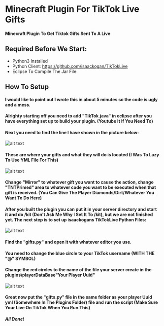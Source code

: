 # Minecraft Plugin For TikTok Live Gifts
#### Minecraft Plugin To Get Tiktok Gifts Sent To A Live

## Required Before We Start:
* Python3 Installed
* Python Client: https://github.com/isaackogan/TikTokLive
* Eclipse To Compile The Jar File

## How To Setup
#### I would like to point out I wrote this in about 5 minutes so the code is ugly and a mess.

#### Alrighty starting off you need to add "TikTok.java" in eclipse after you have everything set up to build your plugin. (Youtube It If You Need To)<br>
#### Next you need to find the line I have shown in the picture below:


![alt text](https://i.imgur.com/kxuefE6.png)

#### These are where your gifts and what they will do is located (I Was To Lazy To Use YML File For This)<br>

![alt text](https://i.imgur.com/IdsHL6u.png)

#### Change "Mirror" to whatever gift you want to cause the action, change "TNTPrimed" area to whatever code you want to be executed when that gift is received. (You Can Give The Player Diamonds/Dirt/Whatever You Want To Do Here)

#### After you built the plugin you can put it in your server directory and start it and do /kit (Don't Ask Me Why I Set It To /kit), but we are not finished yet. The next step is to set up isaackogans TikTokLive Python Files:

![alt text](https://i.imgur.com/csvGH14.png)

#### Find the "gifts.py" and open it with whatever editor you use. 

#### You need to change the blue circle to your TikTok username (WITH THE "@" SYMBOL)<br>
#### Change the red circles to the name of the file your server create in the plugins\playerDataBase\"Your Player Uuid"
![alt text](https://i.imgur.com/bNTdubP.png)

#### Great now put the "gifts.py" file in the same folder as your player Uuid yml (Somewhere In The Plugins Folder) file and run the script (Make Sure Your Live On TikTok When You Run This)

##### All Done!
